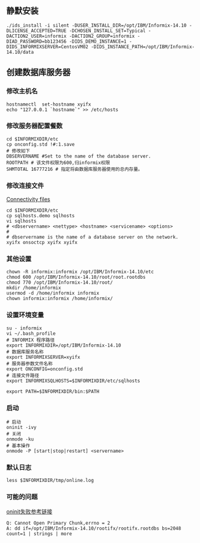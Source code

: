 



## 静默安装

```shell
./ids_install -i silent -DUSER_INSTALL_DIR=/opt/IBM/Informix-14.10 -DLICENSE_ACCEPTED=TRUE -DCHOSEN_INSTALL_SET=Typical -DACTION2_USER=informix -DACTION2_GROUP=informix -DIAD_PASSWORD=bb123456 -DIDS_DEMO_INSTANCE=1 -DIDS_INFORMIXSERVER=CentosVM02 -DIDS_INSTANCE_PATH=/opt/IBM/Informix-14.10/data
```

## 创建数据库服务器

### 修改主机名

```shell
hostnamectl  set-hostname xyifx
echo "127.0.0.1 `hostname`" >> /etc/hosts
```

### 修改服务器配置餐数

```shell
cd $INFORMIXDIR/etc
cp onconfig.std !#:1.save
# 修改如下
DBSERVERNAME #Set to the name of the database server.
ROOTPATH # 该文件权限为600,归informix权限
SHMTOTAL 16777216 # 指定将由数据库服务器使用的总内存量。
```

### 修改连接文件

[Connectivity files](https://www.ibm.com/support/knowledgecenter/SSGU8G_14.1.0/com.ibm.admin.doc/ids_admin_0139.htm?view=kc#ids_admin_0139)

```shell
cd $INFORMIXDIR/etc
cp sqlhosts.demo sqlhosts
vi sqlhosts
# <dbservername> <nettype> <hostname> <servicename> <options>
#
# dbservername is the name of a database server on the network.
xyifx onsoctcp xyifx xyifx
```

### 其他设置

```shell
chown -R informix:informix /opt/IBM/Informix-14.10/etc
chmod 600 /opt/IBM/Informix-14.10/root/root.rootdbs
chmod 770 /opt/IBM/Informix-14.10/root/
mkdir /home/informix
usermod -d /home/informix informix
chown informix:informix /home/informix/
```



### 设置环境变量

```shell
su - informix
vi ~/.bash_profile
# INFORMIX 程序路径
export INFORMIXDIR=/opt/IBM/Informix-14.10
# 数据库服务名称
export INFORMIXSERVER=xyifx
# 服务器参数文件名称
export ONCONFIG=onconfig.std
# 连接文件路径
export INFORMIXSQLHOSTS=$INFORMIXDIR/etc/sqlhosts

export PATH=$INFORMIXDIR/bin:$PATH
```

### 启动

```shell
# 启动
oninit -ivy
# 关闭
onmode -ku
# 基本操作
onmode -P [start|stop|restart] <servername>
```

### 默认日志

```shell
less $INFORMIXDIR/tmp/online.log
```



### 可能的问题

[oninit失败参考链接](https://www.oninit.com/reference/index.php?id=fixit.html)

```
Q: Cannot Open Primary Chunk,errno = 2
A: dd if=/opt/IBM/Informix-14.10/rootifx/rootifx.rootdbs bs=2048 count=1 | strings | more

```

